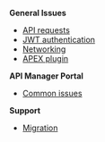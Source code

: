 **General Issues**
- [API requests](docs/logs/debugging-API-issues.md)
- [JWT authentication](/docs/jwt/error-codes.md)
- [Networking](docs/networking/networking-issues.md)
- [APEX plugin](/migration/plugin.md)

**API Manager Portal**
- [Common issues](/docs/manager-portal/common-issues.md)

**Support**
- [Migration](/migration/support.md)

<!-- 
**API issues**
- [API requests](/docs/logs/debugging-API-issues.md)
**Networking issues**
- [Network connectivity](/docs/networking/network-issues.md)
- [TLS support](/docs/networking/tls-support.md)
**API Manager Portal**
- [Common issues](/docs/manager-portal/common-issues.md)
**Support**
- [Contact us](/docs/contact-us.md)

---------------------------------------------------------------------------

- [Overview](docs/home.md)

- [API logs](/docs/logs/api-logs.md)
    - [Debugging API issues](/docs/logs/debugging-API-issues.md.md)
    - [Filtering common Issues](/docs/logs/filtering-common-issues.md)

- [Contact us](/docs/contact-us.md)
-->